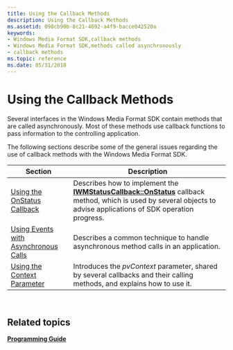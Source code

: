```yaml
---
title: Using the Callback Methods
description: Using the Callback Methods
ms.assetid: 098cb90b-8c21-4692-a4f9-bacce042520a
keywords:
- Windows Media Format SDK,callback methods
- Windows Media Format SDK,methods called asynchronously
- callback methods
ms.topic: reference
ms.date: 05/31/2018
---
```


# Using the Callback Methods

Several interfaces in the Windows Media Format SDK contain methods that are called asynchronously. Most of these methods use callback functions to pass information to the controlling application.

The following sections describe some of the general issues regarding the use of callback methods with the Windows Media Format SDK.



| Section                                                                          | Description                                                                                                                                                                                          |
|----------------------------------------------------------------------------------|------------------------------------------------------------------------------------------------------------------------------------------------------------------------------------------------------|
| [Using the OnStatus Callback](using-the-onstatus-callback.md)                   | Describes how to implement the [**IWMStatusCallback::OnStatus**](/previous-versions/windows/desktop/api/Wmsdkidl/nf-wmsdkidl-iwmstatuscallback-onstatus) callback method, which is used by several objects to advise applications of SDK operation progress. |
| [Using Events with Asynchronous Calls](using-events-with-asynchronous-calls.md) | Describes a common technique to handle asynchronous method calls in an application.                                                                                                                  |
| [Using the Context Parameter](using-the-context-parameter.md)                   | Introduces the *pvContext* parameter, shared by several callbacks and their calling methods, and explains how to use it.                                                                             |



 

## Related topics

<dl> <dt>

[**Programming Guide**](programming-guide.md)
</dt> </dl>

 

 




